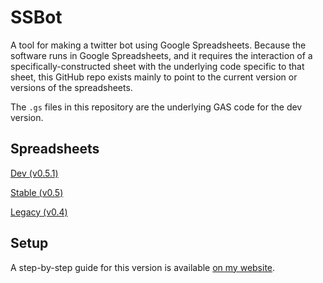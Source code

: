 # SSBot

A tool for making a twitter bot using Google Spreadsheets. Because the software runs in Google Spreadsheets, and it requires the interaction of a specifically-constructed sheet with the underlying code specific to that sheet, this GitHub repo exists mainly to point to the current version or versions of the spreadsheets.

The `.gs` files in this repository are the underlying GAS code for the dev version.

## Spreadsheets
<a href="">Dev (v0.5.1)</a>

<a href="">Stable (v0.5)</a>

<a href="https://docs.google.com/spreadsheets/d/1Cbg_6pYN04XtDHpDLtxAP3ExQEBL8PYBXBQ1E5_Sq30/edit?usp=sharing">Legacy (v0.4)</a>

## Setup
A step-by-step guide for this version is available <a href="http://www.zachwhalen.net/posts/how-to-make-a-twitter-bot-with-google-spreadsheets-version-04/
">on my website</a>.


